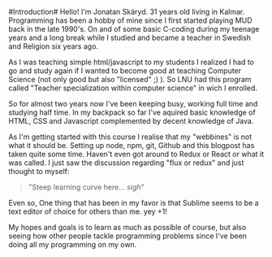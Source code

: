 #Introduction#
Hello! I'm Jonatan Skäryd. 31 years old living in Kalmar. Programming has been a hobby of mine since I first started playing MUD back in the late 1990's. On and of some basic C-coding during my teenage years and a long break while I studied and became a teacher in Swedish and Religion six years ago. 

As I was teaching simple html/javascript to my students I realized I had to go and study again if I wanted to become good at teaching Computer Science (not only good but also "licensed" ;) ). So LNU had this program called "Teacher specialization within computer science" in wich I enrolled.

So for almost two years now I've been keeping busy, working full time and studying half time. In my backpack so far I've aquired basic knowledge of HTML, CSS and Javascript complemented by decent knowledge of Java. 

As I'm getting started with this course I realise that my "webbines" is not what it should be. Setting up node, npm, git, Github and this blogpost has taken quite some time. Haven't even got around to Redux or React or what it was called. I just saw the discussion regarding "flux or redux" and just thought to myself: 
>"Steep learning curve here... *sigh*"

Even so, One thing that has been in my favor is that Sublime seems to be a text editor of choice for others than me. yey +1!

My hopes and goals is to learn as much as possible of course, but also seeing how other people tackle programming problems since I've been doing all my programming on my own.
